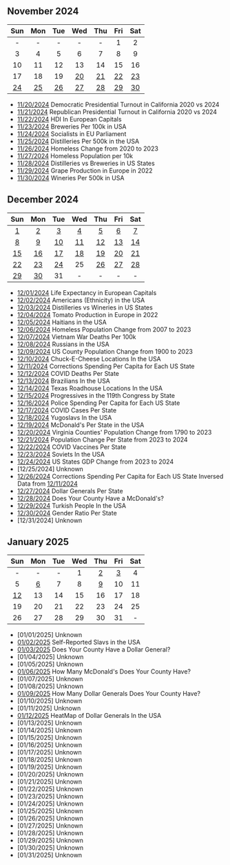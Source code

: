 ## November 2024

|Sun|Mon|Tue|Wed|Thu|Fri|Sat|
|:-:|:-:|:-:|:-:|:-:|:-:|:-:|
| - | - | - | - | - |1|2|
|3|4|5|6|7|8|9|
|10|11|12|13|14|15|16|
|17|18|19|[20](projects/California_Democratic_Pres_Turnout_2020_2024/)|[21](projects/California_Republican_Pres_Turnout_2020_2024)|[22](projects/Breweries_Per_Capita/)|[23](projects/Breweries_Per_Capita/)|
|[24](projects/European_Socialists/)|[25](projects/Distilleries_Per_Capita/)|[26](projects/Homeless_Change_2020_2023/)|[27](projects/Homeless_population_per_10k/)|[28](projects/Distilleries_vs_Breweries/)|[29](projects/Grape_Production_Europe_2022/)|[30](projects/Wineries_Per_Capita/)|


* [11/20/2024](projects/California_Democratic_Pres_Turnout_2020_2024/) Democratic Presidential Turnout in California 2020 vs 2024
* [11/21/2024](projects/California_Republican_Pres_Turnout_2020_2024) Republican Presidential Turnout in California 2020 vs 2024
* [11/22/2024](projects/European_Capitals_HDI) HDI In European Capitals
* [11/23/2024](projects/Breweries_Per_Capita/) Breweries Per 100k in USA
* [11/24/2024](projects/European_Socialists/) Socialists in EU Parliament
* [11/25/2024](projects/Distilleries_Per_Capita/) Distilleries Per 500k in the USA
* [11/26/2024](projects/Homeless_Change_2020_2023/) Homeless Change from 2020 to 2023
* [11/27/2024](projects/Homeless_population_per_10k/) Homeless Population per 10k
* [11/28/2024](projects/Distilleries_vs_Breweries/) Distilleries vs Breweries in US States
* [11/29/2024](projects/Grape_Production_Europe_2022/) Grape Production in Europe in 2022
* [11/30/2024](projects/Wineries_Per_Capita/) Wineries Per 500k in USA

## December 2024

|Sun|Mon|Tue|Wed|Thu|Fri|Sat|
|:-:|:-:|:-:|:-:|:-:|:-:|:-:|
|[1](projects/European_Capitals_Life_Expectancy/)|[2](projects/Americans_in_USA/)|[3](projects/Distilleries_vs_Wineries)|[4](projects/Tomato_Production_Europe_2022/)|[5](projects/Haitians_in_USA/)|[6](projects/Homeless_Change_2007_2023)|[7](projects/Vietnam_War_Deaths)|
|[8](projects/Russians_in_USA/)|[9](projects/Population_Change_1900_to_2023/)|[10](projects/ChuckECheese_Locations_US/)|[11](projects/Corrections_Spending_Per_Capita/)|[12](projects/COVID_Deaths_Per_State/)|[13](projects/Brazilians_in_USA/)|[14](projects/TexasRoadHouse_Locations_US/)|
|[15](projects/Progressives_Per_State_119th_Congress/)|[16](projects/Police_Spending_Per_Capita/)|[17](projects/COVID_Cases_Per_State/)|[18](projects/Yugoslavs_in_USA/)|[19](projects/McDonalds_Per_State/)|[20](projects/Virginia_Population_Change_1790_2023/)|[21](projects/US_Population_Change_2023_to_2024/)|
|[22](projects/COVID_Vaccine_Rates_Per_State/)|[23](projects/Soviets_in_USA/)|[24](projects/US_States_GDP_Change_2023-2024/)|25|[26](projects/Corrections_Spending_Per_Capita_Inversed/)|[27](projects/Dollar_Generals_Per_State/)|[28](projects/McDonalds_by_County/)|
|[29](projects/Turks_In_USA)|[30](projects/Gender_Ratio_USA/)|31| - | - | - | - |

* [12/01/2024](projects/European_Capitals_Life_Expectancy/) Life Expectancy in European Capitals
* [12/02/2024](projects/Americans_in_USA/) Americans (Ethnicity) in the USA
* [12/03/2024](projects/Distilleries_vs_Wineries) Distilleries vs Wineries in US States
* [12/04/2024](projects/Tomato_Production_Europe_2022/) Tomato Production in Europe in 2022
* [12/05/2024](projects/Haitians_in_USA/) Haitians in the USA
* [12/06/2024](projects/Homeless_Change_2007_2023) Homeless Population Change from 2007 to 2023
* [12/07/2024](projects/Vietnam_War_Deaths) Vietnam War Deaths Per 100k
* [12/08/2024](projects/Russians_in_USA/) Russians in the USA
* [12/09/2024](projects/Population_Change_1900_to_2023/) US County Population Change from 1900 to 2023
* [12/10/2024](projects/ChuckECheese_Locations_US/) Chuck-E-Cheese Locations In the USA
* [12/11/2024](projects/Corrections_Spending_Per_Capita/) Corrections Spending Per Capita for Each US State
* [12/12/2024](projects/COVID_Deaths_Per_State/) COVID Deaths Per State
* [12/13/2024](projects/Brazilians_in_USA/) Brazilians In the USA
* [12/14/2024](projects/TexasRoadHouse_Locations_US/) Texas Roadhouse Locations In the USA
* [12/15/2024](projects/Progressives_Per_State_119th_Congress/) Progressives in the 119th Congress by State
* [12/16/2024](projects/Police_Spending_Per_Capita/) Police Spending Per Capita for Each US State
* [12/17/2024](projects/COVID_Cases_Per_State/) COVID Cases Per State
* [12/18/2024](projects/Yugoslavs_in_USA/) Yugoslavs In the USA
* [12/19/2024](projects/McDonalds_Per_State/) McDonald's Per State in the USA
* [12/20/2024](projects/Virginia_Population_Change_1790_2023/) Virginia Counties' Population Change from 1790 to 2023
* [12/21/2024](projects/US_Population_Change_2023_to_2024/) Population Change Per State from 2023 to 2024
* [12/22/2024](projects/COVID_Vaccine_Rates_Per_State/) COVID Vaccines Per State
* [12/23/2024](projects/Soviets_in_USA/) Soviets In the USA
* [12/24/2024](projects/US_States_GDP_Change_2023-2024/) US States GDP Change from 2023 to 2024
* [12/25/2024] Unknown
* [12/26/2024](projects/Corrections_Spending_Per_Capita_Inversed/) Corrections Spending Per Capita for Each US State Inversed Data from [12/11/2024](projects/Corrections_Spending_Per_Capita/)
* [12/27/2024](projects/Dollar_Generals_Per_State/) Dollar Generals Per State
* [12/28/2024](projects/McDonalds_by_County/) Does Your County Have a McDonald's?
* [12/29/2024](projects/Turks_In_USA) Turkish People In the USA
* [12/30/2024](projects/Gender_Ratio_USA/) Gender Ratio Per State
* [12/31/2024] Unknown

## January 2025

|Sun|Mon|Tue|Wed|Thu|Fri|Sat|
|:-:|:-:|:-:|:-:|:-:|:-:|:-:|
|-|-|-|1|[2](projects/Slavic_in_USA/)|[3](projects/Dollar_Generals_Per_County/)|4|
|5|[6](projects/McDonalds_Per_County_Count/)|7|8|[9](projects/Dollar_Generals_Per_County_Count/)|10|11|
|[12](projects/Dollar_Generals_HeatMap/)|13|14|15|16|17|18|
|19|20|21|22|23|24|25|
|26|27|28|29|30|31|-|

* [01/01/2025] Unknown
* [01/02/2025](projects/Slavic_in_USA/) Self-Reported Slavs in the USA
* [01/03/2025](projects/Dollar_Generals_Per_County/) Does Your County Have a Dollar General?
* [01/04/2025] Unknown
* [01/05/2025] Unknown
* [01/06/2025](projects/McDonalds_Per_County_Count/) How Many McDonald's Does Your County Have?
* [01/07/2025] Unknown
* [01/08/2025] Unknown
* [01/09/2025](projects/Dollar_Generals_Per_County_Count/) How Many Dollar Generals Does Your County Have?
* [01/10/2025] Unknown
* [01/11/2025] Unknown
* [01/12/2025](projects/Dollar_Generals_HeatMap/) HeatMap of Dollar Generals In the USA
* [01/13/2025] Unknown
* [01/14/2025] Unknown
* [01/15/2025] Unknown
* [01/16/2025] Unknown
* [01/17/2025] Unknown
* [01/18/2025] Unknown
* [01/19/2025] Unknown
* [01/20/2025] Unknown
* [01/21/2025] Unknown
* [01/22/2025] Unknown
* [01/23/2025] Unknown
* [01/24/2025] Unknown
* [01/25/2025] Unknown
* [01/26/2025] Unknown
* [01/27/2025] Unknown
* [01/28/2025] Unknown
* [01/29/2025] Unknown
* [01/30/2025] Unknown
* [01/31/2025] Unknown
